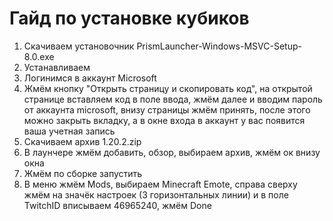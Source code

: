 # Гайд по установке кубиков
1. Скачиваем установочник PrismLauncher-Windows-MSVC-Setup-8.0.exe
2. Устанавливаем
3. Логинимся в аккаунт Microsoft
4. Жмём кнопку "Открыть страницу и скопировать код", на открытой странице вставляем код в поле ввода, жмём далее и вводим пароль от аккаунта microsoft, внизу страницы жмём принять, после этого можно закрыть вкладку, а в окне входа в аккаунт у вас появится ваша учетная запись
5. Скачиваем архив 1.20.2.zip
6. В лаунчере жмём добавить, обзор, выбираем архив, жмём ок внизу окна
7. Жмём по сборке запустить
8. В меню жмём Mods, выбираем Minecraft Emote, справа сверху жмём на значёк настроек (3 горизонтальных линии) и в поле TwitchID вписываем 46965240, жмём Done
